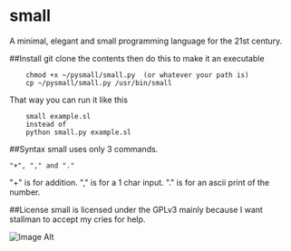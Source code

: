 # small
A minimal, elegant and small programming language for the 21st century.

##Install
git clone the contents then do this to make it an executable

        chmod +x ~/pysmall/small.py  (or whatever your path is)
        cp ~/pysmall/small.py /usr/bin/small

That way you can run it like this

        small example.sl
        instead of
        python small.py example.sl

##Syntax
small uses only 3 commands.

    "+", "," and "."

"+" is for addition.
"," is for a 1 char input.
"." is for an ascii print of the number.

##License
small is licensed under the GPLv3 mainly because I want stallman to accept my cries for help.

![Image Alt](http://getgle.ga/drive/threads/fileUploads/86.jpg)
